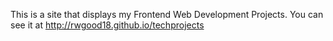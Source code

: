 This is a site that displays my Frontend Web Development Projects. You can see it at http://rwgood18.github.io/techprojects
